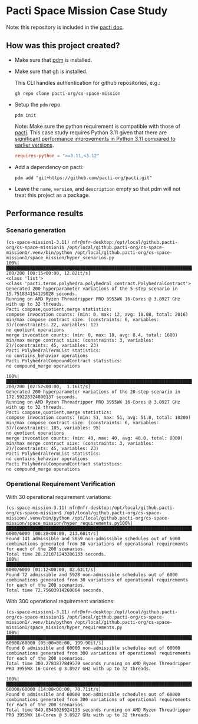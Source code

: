 # Pacti Space Mission Case Study

Note: this repository is included in the [pacti doc](https://github.com/pacti-org/pacti-docs).


## How was this project created?

- Make sure that [pdm](https://pdm.fming.dev/latest/usage/dependency/) is installed.

- Make sure that [gh](https://cli.github.com/manual/installation) is installed.

  This CLI handles authentication for github repositories, e.g.:

  ```shell
  gh repo clone pacti-org/cs-space-mission
  ```

- Setup the `pdm` repo:

  ```shell
  pdm init
  ```

  Note: Make sure the python requirement is compatible with those of [pacti](https://github.com/pacti-org/pacti). This case study requires Python 3.11 given that there are [significant performance improvements in Python 3.11 compared to earlier versions](https://stackify.com/20-simple-python-performance-tuning-tips/).

  ```toml
  requires-python = ">=3.11,<3.12"
  ```

- Add a dependency on pacti:

  ```shell
  pdm add "git+https://github.com/pacti-org/pacti.git"
  ```

- Leave the `name`, `version`, and `description` empty so that pdm will not treat this project as a package.

## Performance results

### Scenario generation

```
(cs-space-mission1-3.11) nfr@nfr-desktop:/opt/local/github.pacti-org/cs-space-mission1$ /opt/local/github.pacti-org/cs-space-mission1/.venv/bin/python /opt/local/github.pacti-org/cs-space-mission1/space_mission/hyper_scenarios.py
100%|██████████████████████████████████████████████████████████████████████████████████████████████████████████████████████████████████████████████████████████████████████████████████████████████████████████████████████████████████████████████████████████████████████████████| 200/200 [00:15<00:00, 12.82it/s]
<class 'list'>
<class 'pacti.terms.polyhedra.polyhedral_contract.PolyhedralContract'>
Generated 200 hyperparameter variations of the 5-step scenario in 15.751834154129028 seconds.
Running on AMD Ryzen Threadripper PRO 3955WX 16-Cores @ 3.8927 GHz with up to 32 threads.
Pacti compose,quotient,merge statistics:
compose invocation counts: (min: 0, max: 12, avg: 10.08, total: 2016)
min/max compose contract size: (constraints: 6, variables: 3)/(constraints: 22, variables: 12)
no quotient operations
merge invocation counts: (min: 0, max: 10, avg: 8.4, total: 1680)
min/max merge contract size: (constraints: 3, variables: 2)/(constraints: 45, variables: 23)
Pacti PolyhedralTermList statistics:
no contains_behavior operations
Pacti PolyhedralCompoundContract statistics:
no compound_merge operations

100%|██████████████████████████████████████████████████████████████████████████████████████████████████████████████████████████████████████████████████████████████████████████████████████████████████████████████████████████████████████████████████████████████████████████████| 200/200 [02:52<00:00,  1.16it/s]
Generated 200 hyperparameter variations of the 20-step scenario in 172.59228324890137 seconds.
Running on AMD Ryzen Threadripper PRO 3955WX 16-Cores @ 3.8927 GHz with up to 32 threads.
Pacti compose,quotient,merge statistics:
compose invocation counts: (min: 51, max: 51, avg: 51.0, total: 10200)
min/max compose contract size: (constraints: 6, variables: 3)/(constraints: 185, variables: 95)
no quotient operations
merge invocation counts: (min: 40, max: 40, avg: 40.0, total: 8000)
min/max merge contract size: (constraints: 3, variables: 2)/(constraints: 45, variables: 23)
Pacti PolyhedralTermList statistics:
no contains_behavior operations
Pacti PolyhedralCompoundContract statistics:
no compound_merge operations
```

### Operational Requirement Verification


With 30 operational requirement variations:

```
(cs-space-mission-3.11) nfr@nfr-desktop:/opt/local/github.pacti-org/cs-space-mission$ /opt/local/github.pacti-org/cs-space-mission/.venv/bin/python /opt/local/github.pacti-org/cs-space-mission/space_mission/hyper_requirements.py100%|██████████████████████████████████████████████████████████████████████████████████████████████████████████████████████████████████████████████████████████████████████████████████████████████████████| 6000/6000 [00:28<00:00, 213.60it/s]
Found 141 admissible and 5859 non-admissible schedules out of 6000 combinations generated from 30 variations of operational requirements for each of the 200 scenarios.
Total time 28.221071243286133 seconds.
100%|███████████████████████████████████████████████████████████████████████████████████████████████████████████████████████████████████████████████████████████████████████████████████████████████████████| 6000/6000 [01:12<00:00, 82.63it/s]
Found 72 admissible and 5928 non-admissible schedules out of 6000 combinations generated from 30 variations of operational requirements for each of the 200 scenarios.
Total time 72.75603914260864 seconds.
```

With 300 operational requirement variations:

```
(cs-space-mission1-3.11) nfr@nfr-desktop:/opt/local/github.pacti-org/cs-space-mission1$ /opt/local/github.pacti-org/cs-space-mission1/.venv/bin/python /opt/local/github.pacti-org/cs-space-mission1/space_mission/hyper_requirements.py
100%|███████████████████████████████████████████████████████████████████████████████████████████████████████████████████████████| 60000/60000 [05:00<00:00, 199.90it/s]
Found 0 admissible and 60000 non-admissible schedules out of 60000 combinations generated from 300 variations of operational requirements for each of the 200 scenarios.
Total time 300.2783877849579 seconds running on AMD Ryzen Threadripper PRO 3955WX 16-Cores @ 3.8927 GHz with up to 32 threads.

100%|████████████████████████████████████████████████████████████████████████████████████████████████████████████████████████████| 60000/60000 [14:08<00:00, 70.71it/s]
Found 0 admissible and 60000 non-admissible schedules out of 60000 combinations generated from 300 variations of operational requirements for each of the 200 scenarios.
Total time 849.0543026924133 seconds running on AMD Ryzen Threadripper PRO 3955WX 16-Cores @ 3.8927 GHz with up to 32 threads.
```